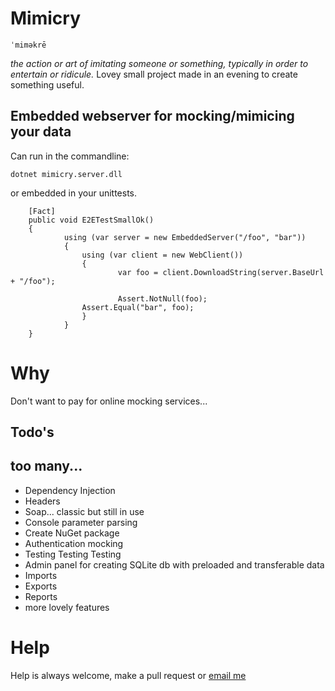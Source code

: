 
# Mimicry

`ˈmiməkrē`
	
<i>the action or art of imitating someone or something, typically in order to entertain or ridicule.</i>
Lovey small project made in an evening to create something useful.

## Embedded webserver for mocking/mimicing your data

Can run in the commandline:

`dotnet mimicry.server.dll`

or embedded in your unittests.

```
	[Fact]
	public void E2ETestSmallOk()
	{
    		using (var server = new EmbeddedServer("/foo", "bar"))
    		{
        		using (var client = new WebClient())
        		{
            			var foo = client.DownloadString(server.BaseUrl + "/foo");

            			Assert.NotNull(foo);
				Assert.Equal("bar", foo);
        		}
    		}
	}
```

# Why

Don't want to pay for online mocking services...

## Todo's

## too many...
- Dependency Injection
- Headers
- Soap... classic but still in use
- Console parameter parsing
- Create NuGet package
- Authentication mocking
- Testing Testing Testing
- Admin panel for creating SQLite db with preloaded and transferable data
- Imports
- Exports
- Reports
- more lovely features

# Help

Help is always welcome, make a pull request or [email me](mailto://martijn@vaandering.net)

